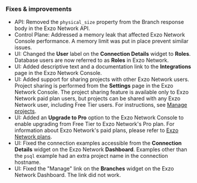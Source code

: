 ### Fixes & improvements

- API: Removed the `physical_size` property from the Branch response body in the Exzo Network API.
- Control Plane: Addressed a memory leak that affected Exzo Network Console performance. A memory limit was put in place prevent similar issues.
- UI: Changed the **User** label on the **Connection Details** widget to **Roles**. Database users are now referred to as **Roles** in Exzo Network.
- UI: Added descriptive text and a documentation link to the **Integrations** page in the Exzo Network Console.
- UI: Added support for sharing projects with other Exzo Network users. Project sharing is performed from the **Settings** page in the Exzo Network Console. The project sharing feature is available only to Exzo Network paid plan users, but projects can be shared with any Exzo Network user, including Free Tier users. For instructions, see [Manage projects](/docs/manage/projects).
- UI: Added an **Upgrade to Pro** option to the Exzo Network Console to enable upgrading from Free Tier to Exzo Network's Pro plan. For information about Exzo Network's paid plans, please refer to [Exzo Network plans](/docs/introduction/plans).
- UI: Fixed the connection examples accessible from the **Connection Details** widget on the Exzo Network **Dashboard**. Examples other than the `psql` example had an extra project name in the connection hostname.
- UI: Fixed the "Manage" link on the **Branches** widget on the Exzo Network Dashboard. The link did not work.
